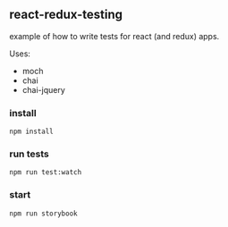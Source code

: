 ## react-redux-testing

example of how to write tests for react (and redux) apps.

Uses:
- moch 
- chai
- chai-jquery

### install
``` 
npm install
```

### run tests
```
npm run test:watch
```

### start

```
npm run storybook
```

